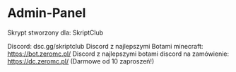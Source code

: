 # Admin-Panel
Skrypt stworzony dla: SkriptClub


Discord: dsc.gg/skriptclub
Discord z najlepszymi Botami minecraft: https://bot.zeromc.pl/
Discord z najlepszymi botami discord na zamówienie: https://dc.zeromc.pl/
(Darmowe od 10 zaproszeń!)
